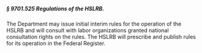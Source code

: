 ##### § 9701.525 Regulations of the HSLRB. #####

The Department may issue initial interim rules for the operation of the HSLRB and will consult with labor organizations granted national consultation rights on the rules. The HSLRB will prescribe and publish rules for its operation in the Federal Register.